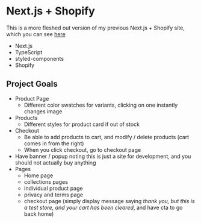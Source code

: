 # Next.js + Shopify

This is a more fleshed out version of my previous Next.js + Shopify site, which you can see [here](https://github.com/andrews1022/nextjs-shopify-static)

- Next.js
- TypeScript
- styled-components
- Shopify

## Project Goals

- Product Page
  - Different color swatches for variants, clicking on one instantly changes image
- Products
  - Different styles for product card if out of stock
- Checkout
  - Be able to add products to cart, and modify / delete products (cart comes in from the right)
  - When you click checkout, go to checkout page
- Have banner / popup noting this is just a site for development, and you should not actually buy anything
- Pages
  - Home page
  - collections pages
  - individual product page
  - privacy and terms page
  - checkout page (simply display message saying _thank you, but this is a test store, and your cart has been cleared_, and have cta to go back home)
